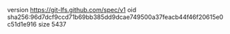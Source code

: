 version https://git-lfs.github.com/spec/v1
oid sha256:96d7dcf9ccd71b69bb385dd9dcae749500a37feacb44f46f20615e0c51d1e916
size 5437
